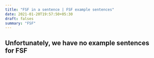 ```yaml
---
title: "FSF in a sentence | FSF example sentences"
date: 2021-01-20T19:57:50+05:30
draft: falses
summary: "FSF"
---
```

## Unfortunately, we have no example sentences for FSF                 
